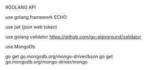 
#GOLANG API

use golang framework ECHO

use jwt (json web token)

use golang validator
https://github.com/go-playground/validator

use MongoDb

go get go.mongodb.org/mongo-driver/bson
go get go.mongodb.org/mongo-driver/mongo